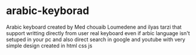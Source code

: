 # arabic-keyborad
Arabic keyboard created by Med chouaib Loumedene and ilyas tarzi that support writting directly from user real keyboard even if arbic language isn't setuped in your pc and also direct search in google and youtube with very simple design created in html css js
